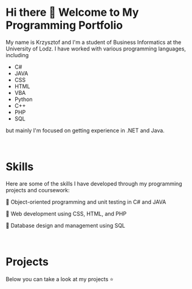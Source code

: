 # Hi there 👋 Welcome to My Programming Portfolio


My name is Krzysztof and I'm a student of Business Informatics at the University of Lodz. I have worked with various programming languages, including 
* C# 
* JAVA
* CSS 
* HTML 
* VBA 
* Python
* C++ 
* PHP 
* SQL

but mainly I'm focused on getting experience in .NET and Java.

<br>

# Skills

Here are some of the skills I have developed through my programming projects and coursework:

:pushpin: Object-oriented programming and unit testing in C# and JAVA

:pushpin: Web development using CSS, HTML, and PHP

:pushpin: Database design and management using SQL

<br>

# Projects

Below you can take a look at my projects :star:


<!--
**Rastafin/Rastafin** is a ✨ _special_ ✨ repository because its `README.md` (this file) appears on your GitHub profile.

Here are some ideas to get you started:

- 🔭 I’m currently working on ...
- 🌱 I’m currently learning ...
- 👯 I’m looking to collaborate on ...
- 🤔 I’m looking for help with ...
- 💬 Ask me about ...
- 📫 How to reach me: ...
- 😄 Pronouns: ...
- ⚡ Fun fact: ...
-->
